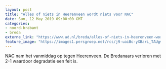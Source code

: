 ```yaml
---
layout: post
title: "Alles of niets in Heerenveen wordt niets voor NAC"
date: Sun, 12 May 2019 09:00:00 GMT
categories: 
- noord-brabant 
- breda 
externe_link: "https://www.ad.nl/breda/alles-of-niets-in-heerenveen-wordt-niets-voor-nac~a0e14328/"
feature_image: "https://images1.persgroep.net/rcs/j9-uaiBc-yXBari_TAUgv7EUkqE/diocontent/148088541/_fitwidth/400/?appId=21791a8992982cd8da851550a453bd7f&quality=0.7"
---
```


NAC nam het vanmiddag op tegen Heerenveen. De Bredanaars verloren met 2-1 waardoor degradatie een feit is.
